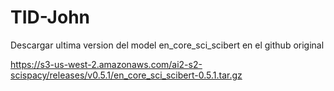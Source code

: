 # TID-John

Descargar ultima version del model en_core_sci_scibert en el github original

https://s3-us-west-2.amazonaws.com/ai2-s2-scispacy/releases/v0.5.1/en_core_sci_scibert-0.5.1.tar.gz